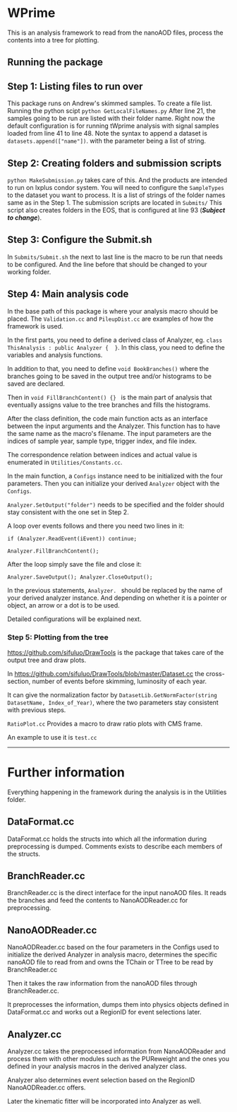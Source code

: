 # WPrime
This is an analysis framework to read from the nanoAOD files, process the contents into a tree for plotting.

## Running the package

## Step 1: Listing files to run over
This package runs on Andrew's skimmed samples.
To create a file list. Running the python scipt ```python GetLocalFileNames.py```
After line 21, the samples going to be run are listed with their folder name.
Right now the default configuration is for running tWprime analysis with signal samples loaded from line 41 to line 48.
Note the syntax to append a dataset is ```datasets.append(["name"])```. with the parameter being a list of string.


## Step 2: Creating folders and submission scripts
```python MakeSubmission.py``` takes care of this. And the products are intended to run on lxplus condor system.
You will need to configure the ```SampleTypes``` to the dataset you want to process.
It is a list of strings of the folder names same as in the Step 1.
The submission scripts are located in ```Submits/```
This script also creates folders in the EOS, that is configured at line 93 (***Subject to change***).


## Step 3: Configure the Submit.sh
In ```Submits/Submit.sh``` the next to last line is the macro to be run that needs to be configured.
And the line before that should be changed to your working folder.

## Step 4: Main analysis code
In the base path of this package is where your analysis macro should be placed.
The ```Validation.cc``` and ```PileupDist.cc``` are examples of how the framework is used.

In the first parts, you need to define a derived class of Analyzer,
eg. ```class ThisAnalysis : public Analyzer {  }```.
In this class, you need to define the variables and analysis functions.

In addition to that, you need to define ```void BookBranches()``` where the branches going to be saved in the output tree and/or histograms to be saved are declared.

Then in ```void FillBranchContent() {} ``` is the main part of analysis that eventually assigns value to the tree branches and fills the histograms.

After the class definition, the code main function acts as an interface between the input arguments and the Analyzer.
This function has to have the same name as the macro's filename.
The input parameters are the indices of sample year, sample type, trigger index, and file index.

The correspondence relation between indices and actual value is enumerated in ```Utilities/Constants.cc```.

In the main function, a ```Configs``` instance need to be initialized with the four parameters. Then you can initialize your derived ```Analyzer``` object with the ```Configs```.

```Analyzer.SetOutput("folder")``` needs to be specified and the folder should stay consistent with the one set in Step 2.

A loop over events follows and there you need two lines in it:

```if (Analyzer.ReadEvent(iEvent)) continue;``` 

```Analyzer.FillBranchContent();```

After the loop simply save the file and close it:

```Analyzer.SaveOutput(); Analyzer.CloseOutput();```

In the previous statements, ```Analyzer. ``` should be replaced by the name of your derived analyzer instance. And depending on whether it is a pointer or object, an arrow or a dot is to be used.

Detailed configurations will be explained next.

### Step 5: Plotting from the tree
https://github.com/sifuluo/DrawTools is the package that takes care of the output tree and draw plots.

In https://github.com/sifuluo/DrawTools/blob/master/Dataset.cc the cross-section, number of events before skimming, luminosity of each year.

It can give the normalization factor by ```DatasetLib.GetNormFactor(string DatasetName, Index_of_Year)```, where the two parameters stay consistent with previous steps.

```RatioPlot.cc``` Provides a macro to draw ratio plots with CMS frame.

An example to use it is ```test.cc```

---

# Further information

Everything happening in the framework during the analysis is in the Utilities folder. 

## DataFormat.cc

DataFormat.cc holds the structs into which all the information during preprocessing is dumped. Comments exists to describe each members of the structs.

## BranchReader.cc

BranchReader.cc is the direct interface for the input nanoAOD files.
It reads the branches and feed the contents to NanoAODReader.cc for preprocessing.

## NanoAODReader.cc

NanoAODReader.cc based on the four parameters in the Configs used to initialize the derived Analyzer in analysis macro,
determines the specific nanoAOD file to read from and owns the TChain or TTree to be read by BranchReader.cc

Then it takes the raw information from the nanoAOD files through BranchReader.cc.

It preprocesses the information, dumps them into physics objects defined in DataFormat.cc and works out a RegionID for event selections later.

## Analyzer.cc

Analyzer.cc takes the preprocessed information from NanoAODReader and process them with other modules such as the PUReweight and the ones you defined in your analysis macros in the derived analyzer class.

Analyzer also determines event selection based on the RegionID NanoAODReader.cc offers.

Later the kinematic fitter will be incorporated into Analyzer as well.